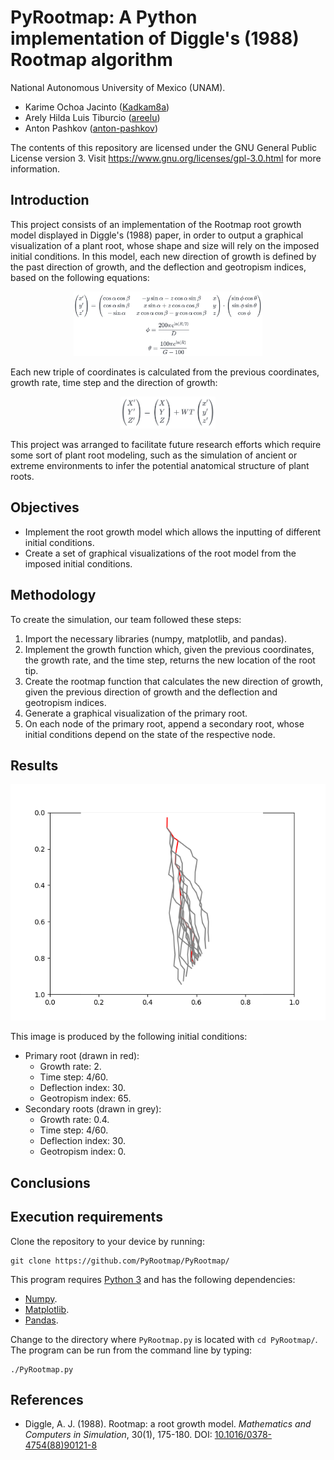 # PyRootmap: A Python implementation of Diggle's (1988) Rootmap algorithm

National Autonomous University of Mexico (UNAM).

- Karime Ochoa Jacinto ([Kadkam8a](https://github.com/Kadkam8a))
- Arely Hilda Luis Tiburcio ([areelu](https://github.com/areelu))
- Anton Pashkov ([anton-pashkov](https://github.com/anton-pashkov))

The contents of this repository are licensed under the GNU General Public License version 3. Visit https://www.gnu.org/licenses/gpl-3.0.html for more information.

## Introduction

This project consists of an implementation of the Rootmap root growth model displayed in Diggle's (1988) paper, in order to output a graphical visualization of a plant root, whose shape and size will rely on the imposed initial conditions. In this model, each new direction of growth is defined by the past direction of growth, and the deflection and geotropism indices, based on the following equations:

<div markdown = '1' style = 'margin-left: 20%; margin-right: 20%'>

<img src='https://raw.githubusercontent.com/PyRootmap/PyRootmap/main/img/form1.png'>

</div>

Each new triple of coordinates is calculated from the previous coordinates, growth rate, time step and the direction of growth:

<div markdown = '1' style = 'margin-left: 35%; margin-right: 35%'>

<img src='https://raw.githubusercontent.com/PyRootmap/PyRootmap/main/img/form2.png'>

</div>

This project was arranged to facilitate future research efforts which require some sort of plant root modeling, such as the simulation of ancient or extreme environments to infer the potential anatomical structure of plant roots.

## Objectives

- Implement the root growth model which allows the inputting of different initial conditions.
- Create a set of graphical visualizations of the root model from the imposed initial conditions.

## Methodology

To create the simulation, our team followed these steps:

1. Import the necessary libraries (numpy, matplotlib, and pandas).
2. Implement the growth function which, given the previous coordinates, the growth rate, and the time step, returns the new location of the root tip.
3. Create the rootmap function that calculates the new direction of growth, given the previous direction of growth and the deflection and geotropism indices.
4. Generate a graphical visualization of the primary root.
5. On each node of the primary root, append a secondary root, whose initial conditions depend on the state of the respective node.

## Results

<img src='https://raw.githubusercontent.com/PyRootmap/PyRootmap/main/img/root_v1.png'>

This image is produced by the following initial conditions:

- Primary root (drawn in red):
	- Growth rate: 2.
	- Time step: 4/60.
	- Deflection index: 30.
	- Geotropism index: 65.
- Secondary roots (drawn in grey):
	- Growth rate: 0.4.
	- Time step: 4/60.
	- Deflection index: 30.
	- Geotropism index: 0.

## Conclusions



## Execution requirements

Clone the repository to your device by running:

```text
git clone https://github.com/PyRootmap/PyRootmap/
```

This program requires [Python 3](https://www.python.org/) and has the following dependencies:

- [Numpy](https://numpy.org/).
- [Matplotlib](https://matplotlib.org/).
- [Pandas](https://pandas.pydata.org/).

Change to the directory where `PyRootmap.py` is located with `cd PyRootmap/`. The program can be run from the command line by typing:

```text
./PyRootmap.py
```

## References

- Diggle, A. J. (1988). Rootmap: a root growth model. *Mathematics and Computers in Simulation*, 30(1), 175-180. DOI: [10.1016/0378-4754(88)90121-8](https://doi.org/10.1016/0378-4754(88)90121-8)
